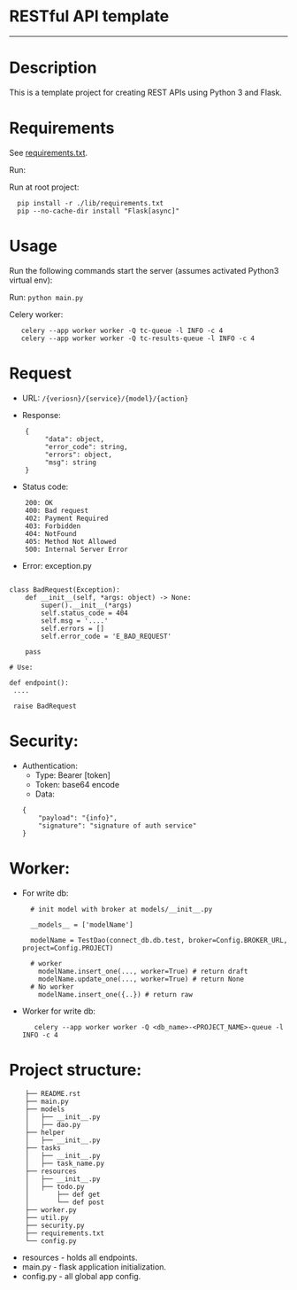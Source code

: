 # RESTful API template

---

# Description

This is a template project for creating REST APIs using Python 3 and Flask.

# Requirements

See [requirements.txt](./requirements.txt).

Run:


Run at root project:

```commandline
  pip install -r ./lib/requirements.txt
  pip --no-cache-dir install "Flask[async]"
```

# Usage

Run the following commands start the server (assumes activated Python3 virtual env):

Run:
`python main.py`

Celery worker:

```commandline
   celery --app worker worker -Q tc-queue -l INFO -c 4
   celery --app worker worker -Q tc-results-queue -l INFO -c 4
```

# Request

- URL: `/{veriosn}/{service}/{model}/{action}`

- Response:

```
    {
         "data": object,
         "error_code": string,
         "errors": object,
         "msg": string
    }
```

- Status code:

```
    200: OK
    400: Bad request
    402: Payment Required
    403: Forbidden
    404: NotFound
    405: Method Not Allowed
    500: Internal Server Error
```

- Error: exception.py

```commandline

class BadRequest(Exception):
    def __init__(self, *args: object) -> None:
        super().__init__(*args)
        self.status_code = 404
        self.msg = '....'
        self.errors = []
        self.error_code = 'E_BAD_REQUEST'

    pass

# Use:

def endpoint():
 ....

 raise BadRequest

```

# Security:

- Authentication:
  - Type: Bearer [token]
  - Token: base64 encode
  - Data:
  ```
  {
      "payload": "{info}",
      "signature": "signature of auth service"
  }
  ```

# Worker:

- For write db:

  ```commandline
    # init model with broker at models/__init__.py

    __models__ = ['modelName']

    modelName = TestDao(connect_db.db.test, broker=Config.BROKER_URL, project=Config.PROJECT)

    # worker
      modelName.insert_one(..., worker=True) # return draft
      modelName.update_one(..., worker=True) # return None
    # No worker
      modelName.insert_one({..}) # return raw
  ```

- Worker for write db:
  ```commandline
     celery --app worker worker -Q <db_name>-<PROJECT_NAME>-queue -l INFO -c 4
  ```

# Project structure:

```
    ├── README.rst
    ├── main.py
    ├── models
    │   ├── __init__.py
    │   ├── dao.py
    ├── helper
    │   ├── __init__.py
    ├── tasks
    │   ├── __init__.py
    │   ├── task_name.py
    ├── resources
    │   ├── __init__.py
    │   ├── todo.py
    │       ├── def get
    │       └── def post
    ├── worker.py
    ├── util.py
    ├── security.py
    ├── requirements.txt
    └── config.py
```

- resources - holds all endpoints.
- main.py - flask application initialization.
- config.py - all global app config.
